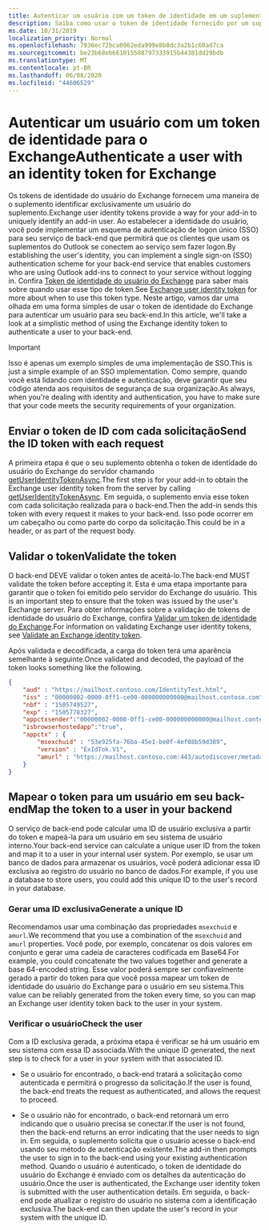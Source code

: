 ```yaml
---
title: Autenticar um usuário com um token de identidade em um suplemento.
description: Saiba como usar o token de identidade fornecido por um suplemento do Outlook para implementar o SSO com o seu serviço.
ms.date: 10/31/2019
localization_priority: Normal
ms.openlocfilehash: 7936ec72bca0962eda999e8b0dc3a2b1c60ad7ca
ms.sourcegitcommit: be23b68eb661015508797333915b44381dd29bdb
ms.translationtype: MT
ms.contentlocale: pt-BR
ms.lasthandoff: 06/08/2020
ms.locfileid: "44606529"
---
```

# <a name="authenticate-a-user-with-an-identity-token-for-exchange"></a><span data-ttu-id="da625-103">Autenticar um usuário com um token de identidade para o Exchange</span><span class="sxs-lookup"><span data-stu-id="da625-103">Authenticate a user with an identity token for Exchange</span></span>

<span data-ttu-id="da625-104">Os tokens de identidade do usuário do Exchange fornecem uma maneira de o suplemento identificar exclusivamente um usuário do suplemento.</span><span class="sxs-lookup"><span data-stu-id="da625-104">Exchange user identity tokens provide a way for your add-in to uniquely identify an add-in user.</span></span> <span data-ttu-id="da625-105">Ao estabelecer a identidade do usuário, você pode implementar um esquema de autenticação de logon único (SSO) para seu serviço de back-end que permitirá que os clientes que usam os suplementos do Outlook se conectem ao serviço sem fazer logon.</span><span class="sxs-lookup"><span data-stu-id="da625-105">By establishing the user's identity, you can implement a single sign-on (SSO) authentication scheme for your back-end service that enables customers who are using Outlook add-ins to connect to your service without logging in.</span></span> <span data-ttu-id="da625-106">Confira [Token de identidade do usuário do Exchange](authentication.md#exchange-user-identity-token) para saber mais sobre quando usar esse tipo de token.</span><span class="sxs-lookup"><span data-stu-id="da625-106">See [Exchange user identity token](authentication.md#exchange-user-identity-token) for more about when to use this token type.</span></span> <span data-ttu-id="da625-107">Neste artigo, vamos dar uma olhada em uma forma simples de usar o token de identidade do Exchange para autenticar um usuário para seu back-end.</span><span class="sxs-lookup"><span data-stu-id="da625-107">In this article, we'll take a look at a simplistic method of using the Exchange identity token to authenticate a user to your back-end.</span></span>

> [!IMPORTANT]
> <span data-ttu-id="da625-108">Isso é apenas um exemplo simples de uma implementação de SSO.</span><span class="sxs-lookup"><span data-stu-id="da625-108">This is just a simple example of an SSO implementation.</span></span> <span data-ttu-id="da625-109">Como sempre, quando você está lidando com identidade e autenticação, deve garantir que seu código atenda aos requisitos de segurança de sua organização.</span><span class="sxs-lookup"><span data-stu-id="da625-109">As always, when you're dealing with identity and authentication, you have to make sure that your code meets the security requirements of your organization.</span></span>

## <a name="send-the-id-token-with-each-request"></a><span data-ttu-id="da625-110">Enviar o token de ID com cada solicitação</span><span class="sxs-lookup"><span data-stu-id="da625-110">Send the ID token with each request</span></span>

<span data-ttu-id="da625-111">A primeira etapa é que o seu suplemento obtenha o token de identidade do usuário do Exchange do servidor chamando [getUserIdentityTokenAsync](../reference/objectmodel/preview-requirement-set/office.context.mailbox.md#methods).</span><span class="sxs-lookup"><span data-stu-id="da625-111">The first step is for your add-in to obtain the Exchange user identity token from the server by calling [getUserIdentityTokenAsync](../reference/objectmodel/preview-requirement-set/office.context.mailbox.md#methods).</span></span> <span data-ttu-id="da625-112">Em seguida, o suplemento envia esse token com cada solicitação realizada para o back-end.</span><span class="sxs-lookup"><span data-stu-id="da625-112">Then the add-in sends this token with every request it makes to your back-end.</span></span> <span data-ttu-id="da625-113">Isso pode ocorrer em um cabeçalho ou como parte do corpo da solicitação.</span><span class="sxs-lookup"><span data-stu-id="da625-113">This could be in a header, or as part of the request body.</span></span>

## <a name="validate-the-token"></a><span data-ttu-id="da625-114">Validar o token</span><span class="sxs-lookup"><span data-stu-id="da625-114">Validate the token</span></span>

<span data-ttu-id="da625-115">O back-end DEVE validar o token antes de aceitá-lo.</span><span class="sxs-lookup"><span data-stu-id="da625-115">The back-end MUST validate the token before accepting it.</span></span> <span data-ttu-id="da625-116">Esta é uma etapa importante para garantir que o token foi emitido pelo servidor do Exchange do usuário.
</span><span class="sxs-lookup"><span data-stu-id="da625-116">This is an important step to ensure that the token was issued by the user's Exchange server.</span></span> <span data-ttu-id="da625-117">Para obter informações sobre a validação de tokens de identidade do usuário do Exchange, confira [Validar um token de identidade do Exchange](validate-an-identity-token.md).</span><span class="sxs-lookup"><span data-stu-id="da625-117">For information on validating Exchange user identity tokens, see [Validate an Exchange identity token](validate-an-identity-token.md).</span></span>

<span data-ttu-id="da625-118">Após validada e decodificada, a carga do token terá uma aparência semelhante à seguinte.</span><span class="sxs-lookup"><span data-stu-id="da625-118">Once validated and decoded, the payload of the token looks something like the following.</span></span>

```json
{ 
    "aud" : "https://mailhost.contoso.com/IdentityTest.html",
    "iss" : "00000002-0000-0ff1-ce00-000000000000@mailhost.contoso.com",
    "nbf" : "1505749527",
    "exp" : "1505778327",
    "appctxsender":"00000002-0000-0ff1-ce00-000000000000@mailhost.context.com",
    "isbrowserhostedapp":"true",
    "appctx" : {
        "msexchuid" : "53e925fa-76ba-45e1-be0f-4ef08b59d389",
        "version" : "ExIdTok.V1",
        "amurl" : "https://mailhost.contoso.com:443/autodiscover/metadata/json/1"
    }
}
```

## <a name="map-the-token-to-a-user-in-your-backend"></a><span data-ttu-id="da625-119">Mapear o token para um usuário em seu back-end</span><span class="sxs-lookup"><span data-stu-id="da625-119">Map the token to a user in your backend</span></span>

<span data-ttu-id="da625-120">O serviço de back-end pode calcular uma ID de usuário exclusiva a partir do token e mapeá-la para um usuário em seu sistema de usuário interno.</span><span class="sxs-lookup"><span data-stu-id="da625-120">Your back-end service can calculate a unique user ID from the token and map it to a user in your internal user system.</span></span> <span data-ttu-id="da625-121">Por exemplo, se usar um banco de dados para armazenar os usuários, você poderá adicionar essa ID exclusiva ao registro do usuário no banco de dados.</span><span class="sxs-lookup"><span data-stu-id="da625-121">For example, if you use a database to store users, you could add this unique ID to the user's record in your database.</span></span>

### <a name="generate-a-unique-id"></a><span data-ttu-id="da625-122">Gerar uma ID exclusiva</span><span class="sxs-lookup"><span data-stu-id="da625-122">Generate a unique ID</span></span>

<span data-ttu-id="da625-123">Recomendamos usar uma combinação das propriedades `msexchuid` e `amurl`.</span><span class="sxs-lookup"><span data-stu-id="da625-123">We recommend that you use a combination of the `msexchuid` and `amurl` properties.</span></span> <span data-ttu-id="da625-124">Você pode, por exemplo, concatenar os dois valores em conjunto e gerar uma cadeia de caracteres codificada em Base64.</span><span class="sxs-lookup"><span data-stu-id="da625-124">For example, you could concatenate the two values together and generate a base 64-encoded string.</span></span> <span data-ttu-id="da625-125">Esse valor poderá sempre ser confiavelmente gerado a partir do token para que você possa mapear um token de identidade do usuário do Exchange para o usuário em seu sistema.</span><span class="sxs-lookup"><span data-stu-id="da625-125">This value can be reliably generated from the token every time, so you can map an Exchange user identity token back to the user in your system.</span></span>

### <a name="check-the-user"></a><span data-ttu-id="da625-126">Verificar o usuário</span><span class="sxs-lookup"><span data-stu-id="da625-126">Check the user</span></span>

<span data-ttu-id="da625-127">Com a ID exclusiva gerada, a próxima etapa é verificar se há um usuário em seu sistema com essa ID associada.</span><span class="sxs-lookup"><span data-stu-id="da625-127">With the unique ID generated, the next step is to check for a user in your system with that associated ID.</span></span>

- <span data-ttu-id="da625-128">Se o usuário for encontrado, o back-end tratará a solicitação como autenticada e permitirá o progresso da solicitação.</span><span class="sxs-lookup"><span data-stu-id="da625-128">If the user is found, the back-end treats the request as authenticated, and allows the request to proceed.</span></span>

- <span data-ttu-id="da625-129">Se o usuário não for encontrado, o back-end retornará um erro indicando que o usuário precisa se conectar.</span><span class="sxs-lookup"><span data-stu-id="da625-129">If the user is not found, then the back-end returns an error indicating that the user needs to sign in.</span></span> <span data-ttu-id="da625-130">Em seguida, o suplemento solicita que o usuário acesse o back-end usando seu método de autenticação existente.</span><span class="sxs-lookup"><span data-stu-id="da625-130">The add-in then prompts the user to sign in to the back-end using your existing authentication method.</span></span> <span data-ttu-id="da625-131">Quando o usuário é autenticado, o token de identidade do usuário do Exchange é enviado com os detalhes da autenticação do usuário.</span><span class="sxs-lookup"><span data-stu-id="da625-131">Once the user is authenticated, the Exchange user identity token is submitted with the user authentication details.</span></span> <span data-ttu-id="da625-132">Em seguida, o back-end pode atualizar o registro do usuário no sistema com a identificação exclusiva.</span><span class="sxs-lookup"><span data-stu-id="da625-132">The back-end can then update the user's record in your system with the unique ID.</span></span>
